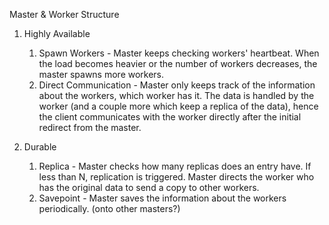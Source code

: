 Master & Worker Structure

1. Highly Available
    1. Spawn Workers - Master keeps checking workers' heartbeat. When the load becomes heavier or the number of workers decreases, the master spawns more workers.
    2. Direct Communication - Master only keeps track of the information about the workers, which worker has it. The data is handled by the worker (and a couple more which keep a replica of the data), hence the client communicates with the worker directly after the initial redirect from the master.

2. Durable
    1. Replica - Master checks how many replicas does an entry have. If less than N, replication is triggered. Master directs the worker who has the original data to send a copy to other workers.
    2. Savepoint - Master saves the information about the workers periodically. (onto other masters?)
    